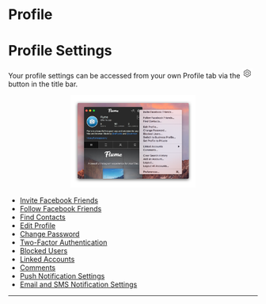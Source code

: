 # Profile

# Profile Settings

Your profile settings can be accessed from your own Profile tab via the <img src="/views/assets/settings.png" width="20" height="20" /> button in the title bar.

<p style="text-align: center; margin-top: 1em;"><img src="/views/assets/profile-settings.png" width="50%" height="50%" /></p>

- [Invite Facebook Friends](/views/profile/invitefacebook.md)
- [Follow Facebook Friends](/views/profile/followfacebook.md)
- [Find Contacts](/views/profile/invitecontacts.md)
- [Edit Profile](/views/profile/editprofile.md)
- [Change Password](/views/profile/editpassword.md)
- [Two-Factor Authentication](/views/profile/twofactor.md)
- [Blocked Users](/views/profile/blockedusers.md)
- [Linked Accounts](/views/profile/linkedaccounts.md)
- [Comments](/views/profile/comments.md)
- [Push Notification Settings](/views/profile/pushnotifications.md)
- [Email and SMS Notification Settings](/views/profile/emailsms.md)

------